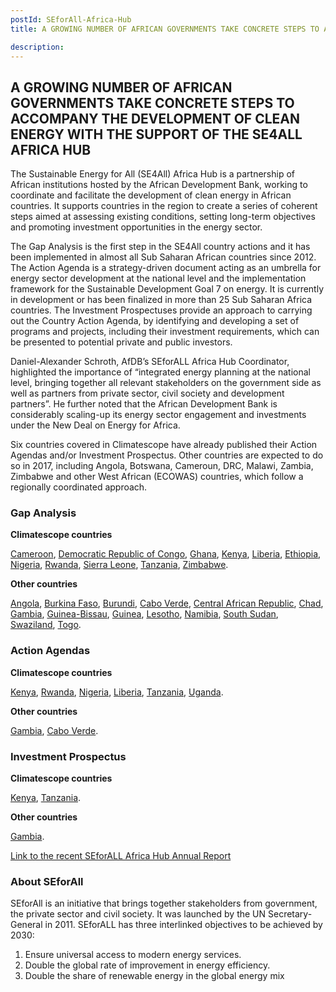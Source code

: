 ```yaml
---
postId: SEforAll-Africa-Hub
title: A GROWING NUMBER OF AFRICAN GOVERNMENTS TAKE CONCRETE STEPS TO ACCOMPANY THE DEVELOPMENT OF CLEAN ENERGY WITH THE SUPPORT OF THE SE4ALL AFRICA HUB

description: 
---
```


## A GROWING NUMBER OF AFRICAN GOVERNMENTS TAKE CONCRETE STEPS TO ACCOMPANY THE DEVELOPMENT OF CLEAN ENERGY WITH THE SUPPORT OF THE SE4ALL AFRICA HUB

The Sustainable Energy for All (SE4All) Africa Hub is a partnership of African institutions hosted by the African Development Bank, working to coordinate and facilitate the development of clean energy in African countries. It supports countries in the region to create a series of coherent steps aimed at assessing existing conditions, setting long-term objectives and promoting investment opportunities in the energy sector.

The Gap Analysis is the first step in the SE4All country actions and it has been implemented in almost all Sub Saharan African countries since 2012. The Action Agenda is a strategy-driven document acting as an umbrella for energy sector development at the national level and the implementation framework for the Sustainable Development Goal 7 on energy. It is currently in development or has been finalized in more than 25 Sub Saharan Africa countries. The Investment Prospectuses provide an approach to carrying out the Country Action Agenda, by identifying and developing a set of programs and projects, including their investment requirements, which can be presented to potential private and public investors. 

Daniel-Alexander Schroth, AfDB’s SEforALL Africa Hub Coordinator, highlighted the importance of “integrated energy planning at the national level, bringing together all relevant stakeholders on the government side as well as partners from private sector, civil society and development partners”. He further noted that the African Development Bank is considerably scaling-up its energy sector engagement and investments under the New Deal on Energy for Africa. 

Six countries covered in Climatescope have already published their Action Agendas and/or Investment Prospectus. Other countries are expected to do so in 2017, including Angola, Botswana, Cameroun, DRC, Malawi, Zambia, Zimbabwe and other West African (ECOWAS) countries, which follow a regionally coordinated approach. 

### Gap Analysis 

<strong> Climatescope countries </strong>

<a href="https://www.se4all-africa.org/fileadmin/uploads/se4all/Documents/Country_RAGAs/Cameroon_RAGA_FR_Released.pdf">Cameroon</a>,
<a href="https://www.se4all-africa.org/fileadmin/uploads/se4all/Documents/Country_RAGAs/Angola_RAGA_EN_Released.pdf">Democratic Republic of Congo</a>,
<a href="https://www.se4all-africa.org/fileadmin/uploads/se4all/Documents/Country_RAGAs/Ghana_RAGA_EN_Released.pdf">Ghana</a>,
<a href="https://www.se4all-africa.org/fileadmin/uploads/se4all/Documents/Country_RAGAs/Kenya_RAGA_EN_Released.pdf">Kenya</a>,
<a href="https://www.se4all-africa.org/fileadmin/uploads/se4all/Documents/Country_RAGAs/Liberia_RAGA_EN_Released.pdf">Liberia</a>,
<a href="https://www.se4all-africa.org/fileadmin/uploads/se4all/Documents/Country_RAGAs/MWH_-_Updated-Rapid_Gap_Analysis.pdf">Ethiopia</a>,
<a href="https://www.se4all-africa.org/fileadmin/uploads/se4all/Documents/Country_RAGAs/Nigeria_RAGA_EN_Released.pdf">Nigeria</a>,
<a href="https://www.se4all-africa.org/fileadmin/uploads/se4all/Documents/Country_RAGAs/Rwanda_RAGA_EN_Released.pdf">Rwanda</a>,
<a href="https://www.se4all-africa.org/fileadmin/uploads/se4all/Documents/Country_RAGAs/Sierra_Leone_RAGA_EN_Released.pdf">Sierra Leone</a>,
<a href="https://www.se4all-africa.org/fileadmin/uploads/se4all/Documents/Country_RAGAs/Tanzania_RAGA_EN_Released.pdf">Tanzania</a>,
<a href="https://www.se4all-africa.org/fileadmin/uploads/se4all/Documents/Country_RAGAs/Zimbabwe_RAGA_EN_Released.pdf">Zimbabwe</a>.

<strong> Other countries </strong>

<a href="https://www.se4all-africa.org/fileadmin/uploads/se4all/Documents/Country_RAGAs/Angola_RAGA_EN_Released.pdf">Angola</a>, 
<a href="https://www.se4all-africa.org/fileadmin/uploads/se4all/Documents/Country_RAGAs/Burkina_Faso_RAGA_FR_Released__1_.pdf">Burkina Faso</a>,
<a href="https://www.se4all-africa.org/fileadmin/uploads/se4all/Documents/Country_RAGAs/Burundi_Rapid_Assessment_Gap_Analysis__FR_.pdf">Burundi</a>,
<a href="https://www.se4all-africa.org/fileadmin/uploads/se4all/Documents/Country_RAGAs/Cabo_Verde_RAGA_FR_Released.pdf">Cabo Verde</a>,
<a href="https://www.se4all-africa.org/fileadmin/uploads/se4all/Documents/Country_RAGAs/Central_African_Republic_RAGA_FR_Released.pdf">Central African Republic</a>, 
<a href="https://www.se4all-africa.org/fileadmin/uploads/se4all/Documents/Country_RAGAs/Chad_RAGA_FR_Released.pdf">Chad</a>, 
<a href="https://www.se4all-africa.org/fileadmin/uploads/se4all/Documents/Country_RAGAs/Gambia_RAGA_EN_Released.pdf">Gambia</a>, 
<a href="https://www.se4all-africa.org/fileadmin/uploads/se4all/Documents/Country_RAGAs/Guinea_Bissau_RAGA_FR_Released.pdf">Guinea-Bissau</a>, 
<a href="https://www.se4all-africa.org/fileadmin/uploads/se4all/Documents/Country_RAGAs/Guinea_RAGA_FR_Released.pdf">Guinea</a>, 
<a href="https://www.se4all-africa.org/fileadmin/uploads/se4all/Documents/Country_RAGAs/Lesotho_RAGA_EN_Released.pdf">Lesotho</a>, 
<a href="https://www.se4all-africa.org/fileadmin/uploads/se4all/Documents/Country_RAGAs/Namibia_RAGA_EN_Released.pdf">Namibia</a>, 
<a href="https://www.se4all-africa.org/fileadmin/uploads/se4all/Documents/Country_RAGAs/South_Sudan_RAGA_EN_Released.pdf">South Sudan</a>, 
<a href="https://www.se4all-africa.org/fileadmin/uploads/se4all/Documents/Country_RAGAs/Swaziland_RAGA_EN_Released.pdf">Swaziland</a>, 
<a href="https://www.se4all-africa.org/fileadmin/uploads/se4all/Documents/Country_RAGAs/TOGO_RAGA_FR_Released.pdf">Togo</a>.

### Action Agendas 

<strong> Climatescope countries </strong>

<a href="https://www.se4all-africa.org/fileadmin/uploads/se4all/Documents/Country_AAs/KENYA_SE4All_AA_final.pdf">Kenya</a>, 
<a href="https://www.se4all-africa.org/fileadmin/uploads/se4all/Documents/Country_AAs/RWANDA_Action_Agenda.pdf">Rwanda</a>, 
<a href="https://www.se4all-africa.org/fileadmin/uploads/se4all/Documents/Country_AAs/NIGERIA_SE4ALL_ACTION_AGENDA_FINAL.pdf">Nigeria</a>, 
<a href="https://www.se4all-africa.org/fileadmin/uploads/se4all/Documents/Country_AAs/SE4ALL-LIBERIA_AA_FINAL_AEAfinal-JSS.pdf">Liberia</a>, 
<a href="https://www.se4all-africa.org/fileadmin/uploads/se4all/Documents/Country_AAs/Tanzania_AA_EN_Released.pdf">Tanzania</a>, 
<a href="https://www.se4all-africa.org/fileadmin/uploads/se4all/Documents/Country_AAs/Uganda_AA_EN_Released.pdf">Uganda</a>.

<strong> Other countries </strong>

<a href="https://www.se4all-africa.org/fileadmin/uploads/se4all/Documents/Country_AAs/Action_Agenda_SE4All_The_Gambia_FINAL.pdf">Gambia</a>, 
<a href="https://www.se4all-africa.org/fileadmin/uploads/se4all/Documents/Country_AAs/Action_Agenda_Sustainable_Energy_4_All_SE4ALL_CBV_-_Eng.pdf">Cabo Verde</a>.

### Investment Prospectus 

<strong> Climatescope countries </strong>

<a href="https://www.se4all-africa.org/fileadmin/uploads/se4all/Documents/Country_IPs/Kenya_SE4All_IP_Final.pdf">Kenya</a>, 
<a href="https://www.se4all-africa.org/fileadmin/uploads/se4all/Documents/Country_IPs/Tanzania_IP_EN_Released.pdf">Tanzania</a>.

<strong> Other countries </strong>

<a href="https://www.se4all-africa.org/fileadmin/uploads/se4all/Documents/Country_IPs/Investment_Prospectus_SE4All_The_Gambia_FINAL__1_.pdf">Gambia</a>.

<a href="https://www.se4all-africa.org/fileadmin/uploads/se4all/Documents/Annual_Report/SEforALL_Africa_Hub_-_ANNUAL_REPORT_2015-2016.pdf">Link to the recent SEforALL Africa Hub Annual Report</a>

### About SEforAll 

SEforAll is an initiative that brings together stakeholders from government, the private sector and civil society. It was launched by the UN Secretary-General in 2011. SEforALL has three interlinked objectives to be achieved by 2030: 

1.	Ensure universal access to modern energy services.
2.	Double the global rate of improvement in energy efficiency.
3.	Double the share of renewable energy in the global energy mix



